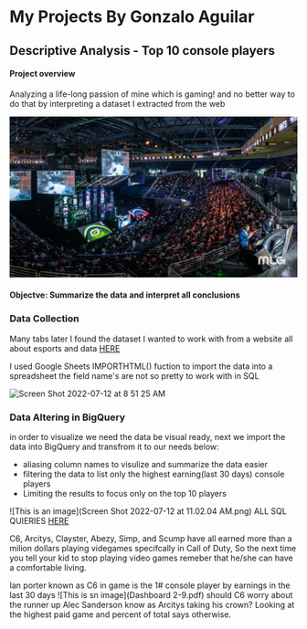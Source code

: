 # My Projects By Gonzalo Aguilar




## Descriptive Analysis - Top 10 console players 

#### Project overview 
Analyzing a life-long passion of mine which is gaming! and no better
way to do that by interpreting a dataset I extracted from the web

![This is an image](4e8db1cb9e03af414122bea4c92fee99.jpg)



#### Objectve: Summarize the data and interpret all conclusions 




### Data Collection 

Many tabs later I found the dataset I wanted to work with from a website all about esports and data [HERE](https://www.esportsearnings.com/players/console-players)

I used Google Sheets IMPORTHTML() fuction to import the data into a spreadsheet the field name's are not so pretty to work with in SQL

<img width="1085" alt="Screen Shot 2022-07-12 at 8 51 25 AM" src="https://user-images.githubusercontent.com/104581752/178510597-f0d5f667-b09d-4ff9-961b-8601e6951654.png">


### Data Altering in BigQuery

in order to visualize we need the data be visual ready, next we import the data into BigQuery and transfrom it to our needs below:

* aliasing column names to visulize and summarize the data easier 
* filtering the data to list only the highest earning(last 30 days) console players 
* Limiting the results to focus only on the top 10 players

![This is an image](Screen Shot 2022-07-12 at 11.02.04 AM.png)
ALL SQL QUIERIES [HERE](https://github.com/GonzoReal/Gonzalo_Aguilar_Projects/blob/main/SQL%20QUERIES)

C6, Arcitys, Clayster, Abezy, Simp, and Scump have all earned more than a milion dollars playing videgames specifcally in Call of Duty,
So the next time you tell your kid to stop playing video games remeber that he/she can have a comfortable living.

Ian porter known as C6 in game is the 1# console player by earnings in the last 30 days
![This is sn image](Dashboard 2-9.pdf)
should C6 worry about the runner up Alec Sanderson know as Arcitys taking his crown? Looking at the highest paid game and 
percent of total says otherwise.












